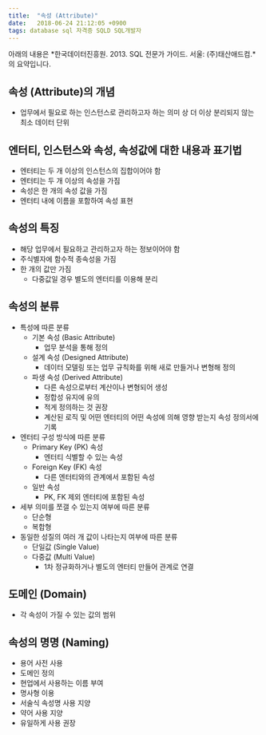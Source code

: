 ```yaml
---
title:  "속성 (Attribute)"
date:   2018-06-24 21:12:05 +0900
tags: database sql 자격증 SQLD SQL개발자
---
```


아래의 내용은 *한국데이터진흥원. 2013. SQL 전문가 가이드. 서울: (주)태산애드컴.*의 요약입니다.


## 속성 (Attribute)의 개념
* 업무에서 필요로 하는 인스턴스로 관리하고자 하는 의미 상 더 이상 분리되지 않는 최소 데이터 단위



## 엔터티, 인스턴스와 속성, 속성값에 대한 내용과 표기법
* 엔터티는 두 개 이상의 인스턴스의 집합이어야 함
* 엔터티는 두 개 이상의 속성을 가짐
* 속성은 한 개의 속성 값을 가짐
* 엔터티 내에 이름을 포함하여 속성 표현



## 속성의 특징
* 해당 업무에서 필요하고 관리하고자 하는 정보이어야 함
* 주식별자에 함수적 종속성을 가짐
* 한 개의 값만 가짐
    * 다중값일 경우 별도의 엔터티를 이용해 분리



## 속성의 분류
* 특성에 따른 분류
    * 기본 속성 (Basic Attribute)
        * 업무 분석을 통해 정의
    * 설계 속성 (Designed Attribute)
        * 데이터 모델링 또는 업무 규칙화를 위해 새로 만들거나 변형해 정의
    * 파생 속성 (Derived Attribute)
        * 다른 속성으로부터 계산이나 변형되어 생성
        * 정합성 유지에 유의
        * 적게 정의하는 것 권장
        * 계산된 로직 및 어떤 엔터티의 어떤 속성에 의해 영향 받는지 속성 정의서에 기록
* 엔터티 구성 방식에 따른 분류
    * Primary Key (PK) 속성
        * 엔터티 식별할 수 있는 속성
    * Foreign Key (FK) 속성
        * 다른 엔터티와의 관계에서 포함된 속성
    * 일반 속성
        * PK, FK 제외 엔터티에 포함된 속성
* 세부 의미를 쪼갤 수 있는지 여부에 따른 분류
    * 단순형
    * 복합형
* 동일한 성질의 여러 개 값이 나타는지 여부에 따른 분류
    * 단일값 (Single Value)
    * 다중값 (Multi Value)
        * 1차 정규화하거나 별도의 엔터티 만들어 관계로 연결



## 도메인 (Domain)
* 각 속성이 가질 수 있는 값의 범위



## 속성의 명명 (Naming)
* 용어 사전 사용
* 도메인 정의
* 현업에서 사용하는 이름 부여
* 명사형 이용
* 서술식 속성명 사용 지양
* 약어 사용 지양
* 유일하게 사용 권장